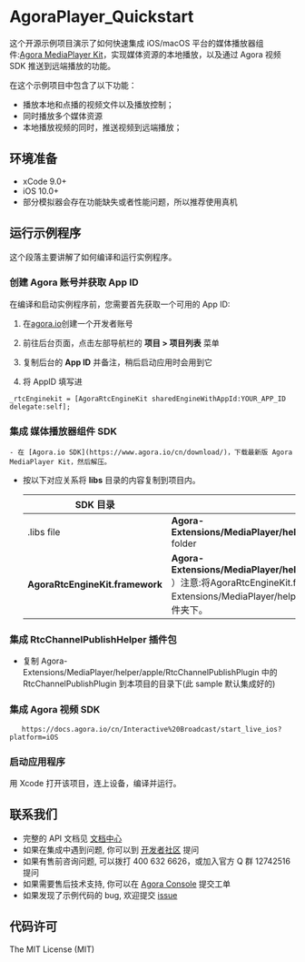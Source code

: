 # AgoraPlayer_Quickstart


这个开源示例项目演示了如何快速集成 iOS/macOS 平台的媒体播放器组件:[Agora MediaPlayer Kit](https://download.agora.io/sdk/release/Agora_Media_Player_for_iOS_rel.v1.1.0.8352_20200228_2230.zip?_ga=2.104458880.1681401152.1583073151-1045091424.1511772004)，实现媒体资源的本地播放，以及通过 Agora 视频 SDK 推送到远端播放的功能。

在这个示例项目中包含了以下功能：

- 播放本地和点播的视频文件以及播放控制；
- 同时播放多个媒体资源
- 本地播放视频的同时，推送视频到远端播放；

## 环境准备

- xCode 9.0+
- iOS 10.0+
- 部分模拟器会存在功能缺失或者性能问题，所以推荐使用真机

## 运行示例程序

这个段落主要讲解了如何编译和运行实例程序。

### 创建 Agora 账号并获取 App ID

在编译和启动实例程序前，您需要首先获取一个可用的 App ID:
1. 在[agora.io](https://console.agora.io/signin/)创建一个开发者账号
2. 前往后台页面，点击左部导航栏的 **项目 > 项目列表** 菜单
3. 复制后台的 **App ID** 并备注，稍后启动应用时会用到它


5. 将 AppID 填写进 
  ```
 _rtcEnginekit = [AgoraRtcEngineKit sharedEngineWithAppId:YOUR_APP_ID delegate:self];

  ```

### 集成 媒体播放器组件 SDK

	- 在 [Agora.io SDK](https://www.agora.io/cn/download/)，下载最新版 Agora MediaPlayer Kit，然后解压。

  - 按以下对应关系将 **libs** 目录的内容复制到项目内。
                       
      SDK 目录|项目目录
      ---|---
      .libs file|**Agora-Extensions/MediaPlayer/helper/apple/RtcChannelPublishPlugin/ios** folder
      **AgoraRtcEngineKit.framework** |**Agora-Extensions/MediaPlayer/helper/apple/RtcChannelPublishPlugin/ios** ）注意:将AgoraRtcEngineKit.framework拷贝到Agora-Extensions/MediaPlayer/helper/apple/RtcChannelPublishPlugin/ios文件夹下。
### 集成 RtcChannelPublishHelper 插件包

  - 复制 Agora-Extensions/MediaPlayer/helper/apple/RtcChannelPublishPlugin 中的 RtcChannelPublishPlugin 到本项目的目录下(此 sample 默认集成好的)

### 集成 Agora 视频 SDK
 ```
    https://docs.agora.io/cn/Interactive%20Broadcast/start_live_ios?platform=iOS
 ```
 
### 启动应用程序

用 Xcode 打开该项目，连上设备，编译并运行。

## 联系我们

- 完整的 API 文档见 [文档中心](https://docs.agora.io/cn/)
- 如果在集成中遇到问题, 你可以到 [开发者社区](https://dev.agora.io/cn/) 提问
- 如果有售前咨询问题, 可以拨打 400 632 6626，或加入官方 Q 群 12742516 提问
- 如果需要售后技术支持, 你可以在 [Agora Console](https://console.agora.io/) 提交工单
- 如果发现了示例代码的 bug, 欢迎提交 [issue](https://github.com/AgoraIO/Agora-Extensions/issues)

## 代码许可

The MIT License (MIT)
